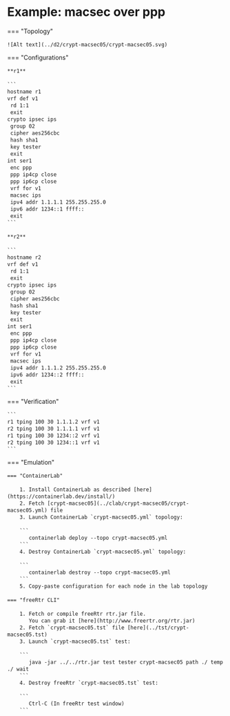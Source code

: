 # Example: macsec over ppp

=== "Topology"

    ![Alt text](../d2/crypt-macsec05/crypt-macsec05.svg)

=== "Configurations"

    **r1**

    ```
    hostname r1
    vrf def v1
     rd 1:1
     exit
    crypto ipsec ips
     group 02
     cipher aes256cbc
     hash sha1
     key tester
     exit
    int ser1
     enc ppp
     ppp ip4cp close
     ppp ip6cp close
     vrf for v1
     macsec ips
     ipv4 addr 1.1.1.1 255.255.255.0
     ipv6 addr 1234::1 ffff::
     exit
    ```

    **r2**

    ```
    hostname r2
    vrf def v1
     rd 1:1
     exit
    crypto ipsec ips
     group 02
     cipher aes256cbc
     hash sha1
     key tester
     exit
    int ser1
     enc ppp
     ppp ip4cp close
     ppp ip6cp close
     vrf for v1
     macsec ips
     ipv4 addr 1.1.1.2 255.255.255.0
     ipv6 addr 1234::2 ffff::
     exit
    ```

=== "Verification"

    ```
    r1 tping 100 30 1.1.1.2 vrf v1
    r2 tping 100 30 1.1.1.1 vrf v1
    r1 tping 100 30 1234::2 vrf v1
    r2 tping 100 30 1234::1 vrf v1
    ```

=== "Emulation"

    === "ContainerLab"

        1. Install ContainerLab as described [here](https://containerlab.dev/install/)  
        2. Fetch [crypt-macsec05](../clab/crypt-macsec05/crypt-macsec05.yml) file  
        3. Launch ContainerLab `crypt-macsec05.yml` topology:  

        ```
           containerlab deploy --topo crypt-macsec05.yml  
        ```
        4. Destroy ContainerLab `crypt-macsec05.yml` topology:  

        ```
           containerlab destroy --topo crypt-macsec05.yml  
        ```
        5. Copy-paste configuration for each node in the lab topology

    === "freeRtr CLI"

        1. Fetch or compile freeRtr rtr.jar file.  
           You can grab it [here](http://www.freertr.org/rtr.jar)  
        2. Fetch `crypt-macsec05.tst` file [here](../tst/crypt-macsec05.tst)  
        3. Launch `crypt-macsec05.tst` test:  

        ```
           java -jar ../../rtr.jar test tester crypt-macsec05 path ./ temp ./ wait
        ```
        4. Destroy freeRtr `crypt-macsec05.tst` test:  

        ```
           Ctrl-C (In freeRtr test window)
        ```

